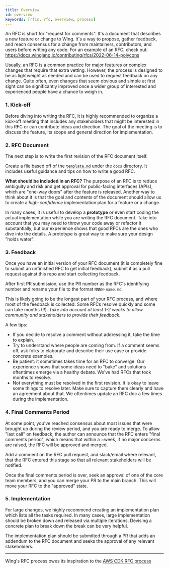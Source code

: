 ```yaml
---
title: Overview
id: overview
keywords: [rfcs, rfc, overview, process]
---
```


An RFC is short for "request for comments". It's a document that describes a new feature or change
to Wing. It's a way to propose, gather feedback, and reach consensus for a change from maintainers,
contributors, and users before writing any code. For an example of an RFC, check out:
https://docs.winglang.io/contributing/rfcs/2022-06-14-polycons

Usually, an RFC is a common practice for major features or complex changes that require that extra
vetting. However, the process is designed to be as lightweight as needed and can be used to request
feedback on any change. Quite often, even changes that seem obvious and simple at first sight can be
significantly improved once a wider group of interested and experienced people have a chance to
weigh in.

### 1. Kick-off

Before diving into writing the RFC, it is highly recommended to organize a
kick-off meeting that includes any stakeholders that might be interested in this RFC or can contribute ideas and direction. The goal of the meeting is to discuss the feature, its scope and general direction for
implementation.

### 2. RFC Document

The next step is to write the first revision of the RFC document itself.

Create a file based off of the [`template.md`](/contributing/999-rfcs/template.md) under the `docs` directory. It includes useful guidance and tips on how to write a good RFC.

**What should be included in an RFC?** The purpose of an RFC is to reduce
ambiguity and risk and get approval for public-facing interfaces (APIs), which are "one-way doors" after the feature is released. Another way to think about it is that the goal and contents of the document should allow us to create a *high-confidence* implementation plan for a feature or a change.

In many cases, it is useful to develop a **prototype** or even start coding the actual implementation while you are writing the RFC document. Take into account that you may need to throw your code away or refactor it substantially, but our experience shows that good RFCs are the ones who dive into the details. A prototype is great way to make sure your design "holds water".

### 3. Feedback

Once you have an initial version of your RFC document (it is completely fine to submit an unfinished RFC to get initial feedback), submit it as a pull request against this repo and start collecting feedback.

After first PR submission, use the PR number as the RFC's identifying number and rename your file to the format `NNNN-name.md`.

This is likely going to be the longest part of your RFC process, and where most of the feedback is collected. Some RFCs resolve quickly and some can take months (!!). *Take into account at least 1-2 weeks to allow community and stakeholders to provide their feedback.*

A few tips:

- If you decide to resolve a comment without addressing it, take the time to explain.
- Try to understand where people are coming from. If a comment seems off, ask folks to elaborate and describe their use case or provide concrete examples.
- Be patient: it sometimes takes time for an RFC to converge. Our experience shows that some ideas need to "bake" and solutions oftentimes emerge via a healthy debate. We've had RFCs that took months to resolve.
- Not everything must be resolved in the first revision. It is okay to leave some things to resolve later. Make sure to capture them clearly and have an agreement about that. We oftentimes update an RFC doc a few times during the implementation.

### 4. Final Comments Period

At some point, you've reached consensus about most issues that were brought up during the review period, and you are ready to merge. To allow "last call" on feedback, the author can announce that the RFC enters "final comments period", which means that within a ~week, if no major concerns are raised, the RFC will be approved and merged.

Add a comment on the RFC pull request, and slack/email where relevant, that the RFC entered this stage so that all relevant stakeholders will be notified.

Once the final comments period is over, seek an approval of one of the core team members, and you can merge your PR to the main branch. This will move your RFC to the "approved" state.

### 5. Implementation

For large changes, we highly recommend creating an implementation plan which lists all the tasks required. In many cases, large implementation  should be broken down and released via multiple iterations. Devising a concrete plan to break down the break can be very helpful.

The implementation plan should be submitted through a PR that adds an addendum to the RFC document and seeks the approval of any relevant stakeholders.

---

Wing's RFC process owes its inspiration to the [AWS CDK RFC process](https://github.com/aws/aws-cdk-rfcs)
